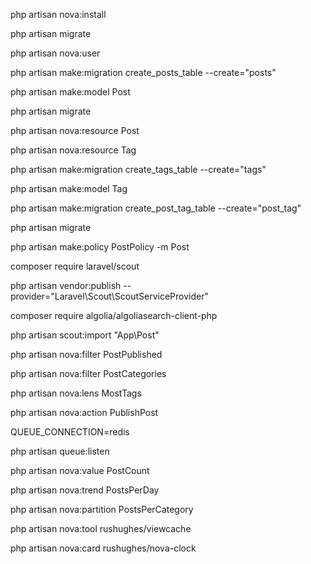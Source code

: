 php artisan nova:install

php artisan migrate

php artisan nova:user


php artisan make:migration create_posts_table --create="posts"

php artisan make:model Post

php artisan migrate

php artisan nova:resource Post

php artisan nova:resource Tag

php artisan make:migration create_tags_table --create="tags"

php artisan make:model Tag

php artisan make:migration create_post_tag_table --create="post_tag"

php artisan migrate

php artisan make:policy PostPolicy -m Post

composer require laravel/scout

php artisan vendor:publish --provider="Laravel\Scout\ScoutServiceProvider"

composer require algolia/algoliasearch-client-php

php artisan scout:import "App\Post"

php artisan nova:filter PostPublished

php artisan nova:filter PostCategories

php artisan nova:lens MostTags

php artisan nova:action PublishPost

QUEUE_CONNECTION=redis

php artisan queue:listen

php artisan nova:value PostCount

php artisan nova:trend PostsPerDay

php artisan nova:partition PostsPerCategory

php artisan nova:tool rushughes/viewcache

php artisan nova:card rushughes/nova-clock
